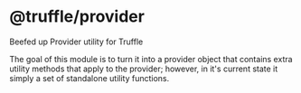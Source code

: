 # @truffle/provider
Beefed up Provider utility for Truffle

The goal of this module is to turn it into a provider object that contains extra utility methods that apply to the provider; however, in it's current state it simply a set of standalone utility functions.
